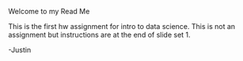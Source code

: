Welcome to my Read Me

This is the first hw assignment for intro to data science. This is not an assignment but instructions are at the end of slide set 1.

-Justin
